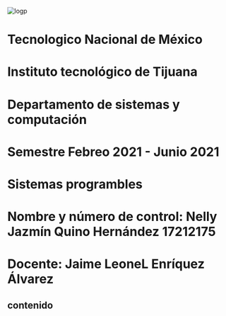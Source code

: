 ![logp](https://user-images.githubusercontent.com/71736979/109230190-4ce8b780-7779-11eb-8c5f-933a95b8b601.PNG)
# Tecnologico  Nacional de México 
# Instituto tecnológico de Tijuana 
# Departamento de sistemas y computación
# Semestre Febreo 2021 - Junio 2021
# Sistemas programbles
# Nombre y número de control:  Nelly Jazmín Quino Hernández 17212175
# Docente: Jaime LeoneL Enríquez Álvarez
## contenido

